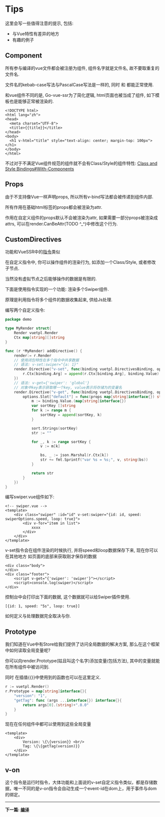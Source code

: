 # Tips

这里会写一些值得注意的提示, 包括:
- 与Vue特性有差异的地方
- 有趣的例子

## Component
所有参与编译的vue文件都会被注册为组件, 组件名字就是文件名, 故不要取重复的文件名.

文件名的kebab-case写法与PascalCase写法是一样的, 同时 <my-component-name> 和 <MyComponentName>都能正常使用.

和vue组件不同的是, Go-vue-ssr为了简化逻辑, html页面也被当成了组件, 如下模板也是能够正常被渲染的.
```vue
<!DOCTYPE html>
<html lang="zh">
<head>
  <meta charset="UTF-8">
  <title>{{title}}</title>
</head>
<body>
  <h1 v-html="title" style="text-align: center; margin-top: 100px"></h1>
</body>
</html>
```

不过对于不满足Vue组件规范的组件就不会有Class/Style的组件特性: [Class and Style Bindings#With-Components](https://vuejs.org/v2/guide/class-and-style.html#With-Components)

## Props
由于不支持像Vue一样声明props, 所以所有v-bind写法都会被传递到组件内部. 

所有作用在基础html标签的props都会被渲染为attr.

作用在自定义组件的props默认不会被渲染为attr, 如果需要一部分props被渲染成attrs, 可以在render.CanBeAttr(TODO ^_^)中修改这个行为.

## CustomDirectives
功能和VueSSR中的[指令](https://ssr.vuejs.org/guide/universal.html#custom-directives)类似

在自定义指令中, 你可以操作组件的渲染行为, 如添加一个Class/Style, 或者修改子节点.

当然没有虚拟节点之后能够操作的数据是有限的.

下面是使用指令实现的一个功能: 渲染多个Swiper组件.
 
原理是利用指令将多个组件的数据收集起来, 供给Js处理.

编写两个自定义指令:
```go
package demo

type MyRender struct{
	Render vuetpl.Render
	Ctx map[string][]string
}

func (r *MyRender) addDirective() {
	render:= r.Render
	// 使用闭包特性在多个指令中共享数据
	// 语法: v-set:swiper="{a: 1}"
    render.Directive("v-set", func(binding vuetpl.DirectivesBinding, options *vuetpl.Options) {
        r.Ctx[binding.Arg] = append(r.Ctx[binding.Arg], binding.Value)
    })
    // 语法: v-get={'swiper': 'global'}
    // 对象中key表示获取哪一个key, value表示将存储为的变量名
    render.Directive("v-get", func(binding vuetpl.DirectivesBinding, options *vuetpl.Options) {
        options.Slot["default"] = func(props map[string]interface{}) string {
            m := binding.Value.(map[string]interface{})
            var sortKey []string
            for k := range m {
                sortKey = append(sortKey, k)
            }

            sort.Strings(sortKey)
            str := ""

            for _, k := range sortKey {
                v := m[k]

                bs, _ := json.Marshal(r.Ctx[k])
                str += fmt.Sprintf("var %s = %s;", v, string(bs))
            }

            return str
        }
    })
}
```

编写swiper.vue组件如下:
```vue
<!-- swiper.vue -->
<template>
    <div class="swiper" :id="id" v-set:swiper="{id: id, speed: swiperOptions.speed, loop: true}">
        <div v-for="item in list">
            xxxx
        </div>
    </div>
</template>
```
v-set指令会在组件渲染的时候执行, 并将speed和loop数据保存下来, 现在你可以在其他地方 如页面的底部来获取刚才保存的数据
```vue
<div class="body">
</div>
<div class="footer">
    <script v-get="{'swiper': 'swiper'}"></script>
    <script>console.log(swiper)</script>
</div>
```
控制台中会打印出下面的数据, 这个数据就可以给Swiper插件使用.
```
[{id: 1, speed: "5s", loop: true}]
```
如何定义与处理数据完全取决与你.

## Prototype
我们知道在Vue中有Store给我们提供了访问全局数据的解决方案, 那么在这个框架中如何读取全局变量呢?

你可以向render.Prototype(姑且叫这个名字)添加变量(包括方法), 其中的变量就能在所有组件中被访问到.

同时 在插值\{\{}}中使用到的函数也可以在这里定义.

```go
r := vuetpl.Render()
r.Prototype = map[string]interface{}{
    "version": "1",
    "getTag": func (args ...interface{}) interface{}{
    	return args[0].(string)+".0.0"
    } 
}
```
现在在任何组件中都可以使用到这些全局变量
```vue
<template>
    <div>
        Version: \{\{version}} <br/>
        Tag: \{\{getTag(version)}}
    </div>
</template>
```

## v-on
这个指令是运行时指令，大体功能和上面说的v-set自定义指令类似，都是存储数据，唯一不同的是v-on指令会自动生成一个event-id在dom上，用于事件与dom的绑定。

------

**下一篇: [编译](genera.md)**

